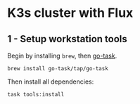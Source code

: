 # K3s cluster with Flux

## 1 - Setup workstation tools

Begin by installing `brew`, then [go-task](https://taskfile.dev).

```shell
brew install go-task/tap/go-task
```

Then install all dependencies:

```shell
task tools:install
```